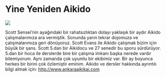# Yine Yeniden Aikido

![](http://kenansevindik.com/assets/images/aikido_scott.jpeg)

Scott Sensei’nin ayağındaki bir rahatsızlıktan dolayı yaklaşık bir aydır Aikido çalışmalarımıza ara vermiştik. Sonunda 
yarın tekrar dojomuza ve çalışmalarımıza geri dönüyoruz. Scott Evans ile Aikido çalışmak bizim için büyük bir şans. 
Scott 5.dan bir Aikidocu ve 27 senedir bu sporu sürdürüyor. 5.dan bir hoca ile derslerde bire bir çalışma imkanı başka 
nerede vardır bilemiyorum. Aynı zamanda çok uyumlu bir ekibimiz var. Bir ay boyunca herkes bir birini çok özlemiştir 
eminim. Aikido ve dersler hakkında ayrıntılı bilgi almak için: http://www.ankaraaikikai.com